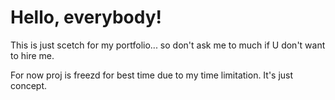 # Hello, everybody!

This is just scetch for my portfolio... so don't ask me to much if U don't want to hire me.

For now proj is freezd for best time due to my time limitation. It's just concept.
